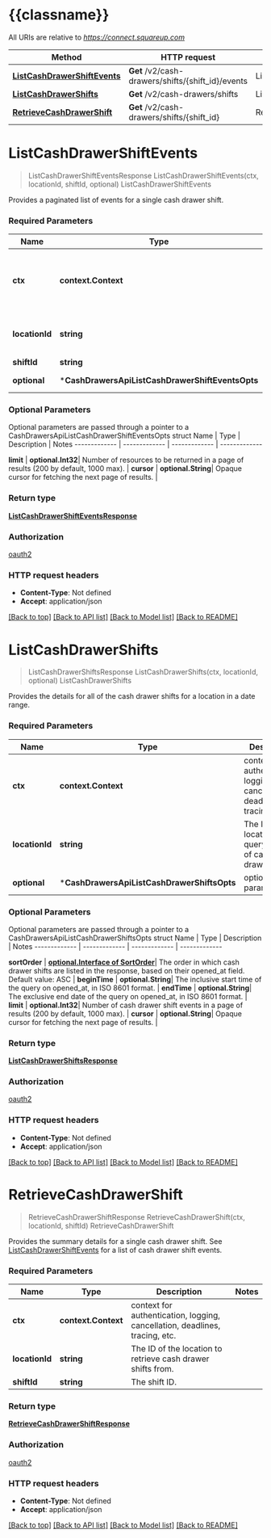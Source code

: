 # {{classname}}

All URIs are relative to *https://connect.squareup.com*

 Method                                                                       | HTTP request                                      | Description               
------------------------------------------------------------------------------|---------------------------------------------------|---------------------------
 [**ListCashDrawerShiftEvents**](CashDrawersApi.md#ListCashDrawerShiftEvents) | **Get** /v2/cash-drawers/shifts/{shift_id}/events | ListCashDrawerShiftEvents 
 [**ListCashDrawerShifts**](CashDrawersApi.md#ListCashDrawerShifts)           | **Get** /v2/cash-drawers/shifts                   | ListCashDrawerShifts      
 [**RetrieveCashDrawerShift**](CashDrawersApi.md#RetrieveCashDrawerShift)     | **Get** /v2/cash-drawers/shifts/{shift_id}        | RetrieveCashDrawerShift   

# **ListCashDrawerShiftEvents**

> ListCashDrawerShiftEventsResponse ListCashDrawerShiftEvents(ctx, locationId, shiftId, optional)
> ListCashDrawerShiftEvents

Provides a paginated list of events for a single cash drawer shift.

### Required Parameters

 Name           | Type                                             | Description                                                                 | Notes                
----------------|--------------------------------------------------|-----------------------------------------------------------------------------|----------------------
 **ctx**        | **context.Context**                              | context for authentication, logging, cancellation, deadlines, tracing, etc. 
 **locationId** | **string**                                       | The ID of the location to list cash drawer shifts for.                      |
 **shiftId**    | **string**                                       | The shift ID.                                                               |
 **optional**   | ***CashDrawersApiListCashDrawerShiftEventsOpts** | optional parameters                                                         | nil if no parameters 

### Optional Parameters

Optional parameters are passed through a pointer to a CashDrawersApiListCashDrawerShiftEventsOpts struct
Name | Type | Description | Notes
------------- | ------------- | ------------- | -------------

**limit** | **optional.Int32**| Number of resources to be returned in a page of results (200 by default, 1000 max). |
**cursor** | **optional.String**| Opaque cursor for fetching the next page of results. |

### Return type

[**ListCashDrawerShiftEventsResponse**](ListCashDrawerShiftEventsResponse.md)

### Authorization

[oauth2](../README.md#oauth2)

### HTTP request headers

- **Content-Type**: Not defined
- **Accept**: application/json

[[Back to top]](#) [[Back to API list]](../README.md#documentation-for-api-endpoints) [[Back to Model list]](../README.md#documentation-for-models) [[Back to README]](../README.md)

# **ListCashDrawerShifts**

> ListCashDrawerShiftsResponse ListCashDrawerShifts(ctx, locationId, optional)
> ListCashDrawerShifts

Provides the details for all of the cash drawer shifts for a location in a date range.

### Required Parameters

 Name           | Type                                        | Description                                                                 | Notes                
----------------|---------------------------------------------|-----------------------------------------------------------------------------|----------------------
 **ctx**        | **context.Context**                         | context for authentication, logging, cancellation, deadlines, tracing, etc. 
 **locationId** | **string**                                  | The ID of the location to query for a list of cash drawer shifts.           |
 **optional**   | ***CashDrawersApiListCashDrawerShiftsOpts** | optional parameters                                                         | nil if no parameters 

### Optional Parameters

Optional parameters are passed through a pointer to a CashDrawersApiListCashDrawerShiftsOpts struct
Name | Type | Description | Notes
------------- | ------------- | ------------- | -------------

**sortOrder** | [**optional.Interface of SortOrder**](.md)| The order in which cash drawer shifts are listed in the
response, based on their opened_at field. Default value: ASC |
**beginTime** | **optional.String**| The inclusive start time of the query on opened_at, in ISO 8601 format. |
**endTime** | **optional.String**| The exclusive end date of the query on opened_at, in ISO 8601 format. |
**limit** | **optional.Int32**| Number of cash drawer shift events in a page of results (200 by default, 1000 max). |
**cursor** | **optional.String**| Opaque cursor for fetching the next page of results. |

### Return type

[**ListCashDrawerShiftsResponse**](ListCashDrawerShiftsResponse.md)

### Authorization

[oauth2](../README.md#oauth2)

### HTTP request headers

- **Content-Type**: Not defined
- **Accept**: application/json

[[Back to top]](#) [[Back to API list]](../README.md#documentation-for-api-endpoints) [[Back to Model list]](../README.md#documentation-for-models) [[Back to README]](../README.md)

# **RetrieveCashDrawerShift**

> RetrieveCashDrawerShiftResponse RetrieveCashDrawerShift(ctx, locationId, shiftId)
> RetrieveCashDrawerShift

Provides the summary details for a single cash drawer shift.
See [ListCashDrawerShiftEvents](api-endpoint:CashDrawers-ListCashDrawerShiftEvents) for a list of cash drawer shift
events.

### Required Parameters

 Name           | Type                | Description                                                                 | Notes 
----------------|---------------------|-----------------------------------------------------------------------------|-------
 **ctx**        | **context.Context** | context for authentication, logging, cancellation, deadlines, tracing, etc. 
 **locationId** | **string**          | The ID of the location to retrieve cash drawer shifts from.                 |
 **shiftId**    | **string**          | The shift ID.                                                               |

### Return type

[**RetrieveCashDrawerShiftResponse**](RetrieveCashDrawerShiftResponse.md)

### Authorization

[oauth2](../README.md#oauth2)

### HTTP request headers

- **Content-Type**: Not defined
- **Accept**: application/json

[[Back to top]](#) [[Back to API list]](../README.md#documentation-for-api-endpoints) [[Back to Model list]](../README.md#documentation-for-models) [[Back to README]](../README.md)

